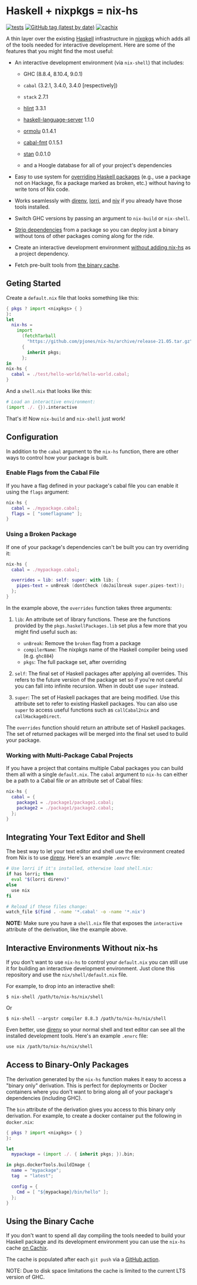 # Haskell + nixpkgs = nix-hs

[![tests](https://github.com/pjones/nix-hs/workflows/tests/badge.svg)](https://github.com/pjones/nix-hs/actions?query=workflow%3Atests)
[![GitHub tag (latest by date)](https://img.shields.io/github/v/tag/pjones/nix-hs?label=release)](https://github.com/pjones/nix-hs/releases)
[![cachix](https://img.shields.io/badge/cachix-nix--hs-green)](https://app.cachix.org/cache/nix-hs)

A thin layer over the existing [Haskell][] infrastructure in
[nixpkgs][] which adds all of the tools needed for interactive
development.  Here are some of the features that you might find the
most useful:

  * An interactive development environment (via `nix-shell`) that
    includes:

      * GHC (8.8.4, 8.10.4, 9.0.1)

      * `cabal` (3.2.1, 3.4.0, 3.4.0 [respectively])

      * `stack` 2.7.1

      * [hlint][] 3.3.1

      * [haskell-language-server][] 1.1.0

      * [ormolu][ormolu] 0.1.4.1

      * [cabal-fmt][cabal-fmt] 0.1.5.1

      * [stan][stan] 0.0.1.0

      * and a Hoogle database for all of your project's dependencies

  * Easy to use system for [overriding Haskell packages](#using-a-broken-package) (e.g., use
    a package not on Hackage, fix a package marked as broken, etc.)
    without having to write tons of Nix code.

  * Works seamlessly with [direnv][], [lorri][], and [niv][] if you
    already have those tools installed.

  * Switch GHC versions by passing an argument to `nix-build` or
    `nix-shell`.

  * [Strip dependencies](#access-to-binary-only-packages) from a package so you can deploy just a
    binary without tons of other packages coming along for the ride.

  * Create an interactive development environment [without adding
    nix-hs](#interactive-environments-without-nix-hs) as a project dependency.

  * Fetch pre-built tools from [the binary cache](#using-the-binary-cache).

## Geting Started

Create a `default.nix` file that looks something like this:

```nix
{ pkgs ? import <nixpkgs> { }
}:
let
  nix-hs =
    import
      (fetchTarball
        "https://github.com/pjones/nix-hs/archive/release-21.05.tar.gz")
      {
        inherit pkgs;
      };
in
nix-hs {
  cabal = ./test/hello-world/hello-world.cabal;
}
```

And a `shell.nix` that looks like this:

```nix
# Load an interactive environment:
(import ./. {}).interactive
```

That's it!  Now `nix-build` and `nix-shell` just work!

## Configuration

In addition to the `cabal` argument to the `nix-hs` function, there
are other ways to control how your package is built.

### Enable Flags from the Cabal File

If you have a flag defined in your package's cabal file you can enable
it using the `flags` argument:

```nix
nix-hs {
  cabal = ./mypackage.cabal;
  flags = [ "someflagname" ];
}
```

### Using a Broken Package

If one of your package's dependencies can't be built you can try
overriding it:

```nix
nix-hs {
  cabal = ./mypackage.cabal;

  overrides = lib: self: super: with lib; {
    pipes-text = unBreak (dontCheck (doJailbreak super.pipes-text));
  };
}
```

In the example above, the `overrides` function takes three arguments:

  1. `lib`: An attribute set of library functions.  These are the
     functions provided by the `pkgs.haskellPackages.lib` set plus a
     few more that you might find useful such as:

     - `unBreak`: Remove the `broken` flag from a package
     - `compilerName`: The nixpkgs name of the Haskell compiler
       being used (e.g. `ghc884`)
     - `pkgs`: The full package set, after overriding

  2. `self`: The final set of Haskell packages after applying all
     overrides.  This refers to the future version of the package set
     so if you're not careful you can fall into infinite recursion.
     When in doubt use `super` instead.

  3. `super`: The set of Haskell packages that are being modified.
     Use this attribute set to refer to existing Haskell packages.
     You can also use `super` to access useful functions such as
     `callCabal2nix` and `callHackageDirect`.

The `overrides` function should return an attribute set of Haskell
packages.  The set of returned packages will be merged into the final
set used to build your package.

### Working with Multi-Package Cabal Projects

If you have a project that contains multiple Cabal packages you can
build them all with a single `default.nix`.  The `cabal` argument to
`nix-hs` can either be a path to a Cabal file *or* an attribute set of
Cabal files:

```nix
nix-hs {
  cabal = {
    package1 = ./package1/package1.cabal;
    package2 = ./package1/package2.cabal;
  };
}
```
## Integrating Your Text Editor and Shell

The best way to let your text editor and shell use the environment
created from Nix is to use [direnv][].  Here's an example `.envrc`
file:

```sh
# Use lorri if it's installed, otherwise load shell.nix:
if has lorri; then
  eval "$(lorri direnv)"
else
  use nix
fi

# Reload if these files change:
watch_file $(find . -name '*.cabal' -o -name '*.nix')
```

**NOTE:** Make sure you have a `shell.nix` file that exposes the
`interactive` attribute of the derivation, like the example above.

## Interactive Environments Without nix-hs

If you don't want to use `nix-hs` to control your `default.nix` you
can still use it for building an interactive development environment.
Just clone this repository and use the `nix/shell/default.nix` file.

For example, to drop into an interactive shell:

```
$ nix-shell /path/to/nix-hs/nix/shell
```

Or

```
$ nix-shell --argstr compiler 8.8.3 /path/to/nix-hs/nix/shell
```

Even better, use [direnv][] so your normal shell and text editor can
see all the installed development tools.  Here's an example `.envrc`
file:

```sh
use nix /path/to/nix-hs/nix/shell
```

## Access to Binary-Only Packages

The derivation generated by the `nix-hs` function makes it easy to
access a "binary only" derivation.  This is perfect for deployments or
Docker containers where you don't want to bring along all of your
package's dependencies (including GHC).

The `bin` attribute of the derivation gives you access to this binary
only derivation.  For example, to create a docker container put the
following in `docker.nix`:

```nix
{ pkgs ? import <nixpkgs> { }
}:

let
  mypackage = (import ./. { inherit pkgs; }).bin;

in pkgs.dockerTools.buildImage {
  name = "mypackage";
  tag  = "latest";

  config = {
    Cmd = [ "${mypackage}/bin/hello" ];
  };
}
```

## Using the Binary Cache

If you don't want to spend all day compiling the tools needed to build
your Haskell package and its development environment you can use the
`nix-hs` cache [on Cachix](https://app.cachix.org/cache/nix-hs).

The cache is populated after each `git push` via a [GitHub action](https://github.com/pjones/nix-hs/actions).

NOTE: Due to disk space limitations the cache is limited to the
current LTS version of GHC.

[haskell]: https://www.haskell.org/
[nixpkgs]: https://nixos.org/nix/
[direnv]: https://github.com/direnv/direnv
[lorri]: https://github.com/target/lorri
[niv]: https://github.com/nmattia/niv
[ormolu]: https://github.com/tweag/ormolu
[stan]: https://github.com/kowainik/stan
[cabal-fmt]: https://github.com/phadej/cabal-fmt
[haskell-language-server]: https://github.com/haskell/haskell-language-server
[hlint]: https://github.com/ndmitchell/hlint
